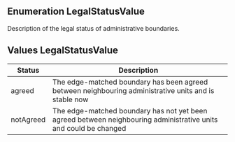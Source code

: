 
## Enumeration LegalStatusValue
Description of the legal status of administrative boundaries.
## Values LegalStatusValue
| Status      | Description                                                                                   |
|-------------|-----------------------------------------------------------------------------------------------|
| agreed      | The edge-matched boundary has been agreed between neighbouring administrative units and is stable now |
| notAgreed   | The edge-matched boundary has not yet been agreed between neighbouring administrative units and could be changed |

